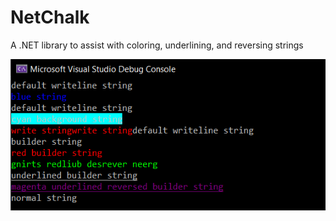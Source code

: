 # NetChalk
A .NET library to assist with coloring, underlining, and reversing strings

![example image](example_image.png)
